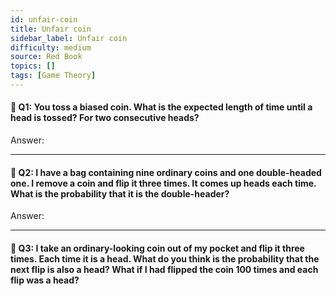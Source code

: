 ```yaml
---
id: unfair-coin
title: Unfair coin
sidebar_label: Unfair coin
difficulty: medium
source: Red Book
topics: []
tags: [Game Theory]
---
```

#### 📖 Q1: You toss a biased coin. What is the expected length of time until a head is tossed? For two consecutive heads?

Answer:

---
#### 📖 Q2: I have a bag containing nine ordinary coins and one double-headed one. I remove a coin and flip it three times. It comes up heads each time. What is the probability that it is the double-header?

Answer:

---
#### 📖 Q3: I take an ordinary-looking coin out of my pocket and flip it three times. Each time it is a head. What do you think is the probability that the next flip is also a head? What if I had flipped the coin 100 times and each flip was a head?